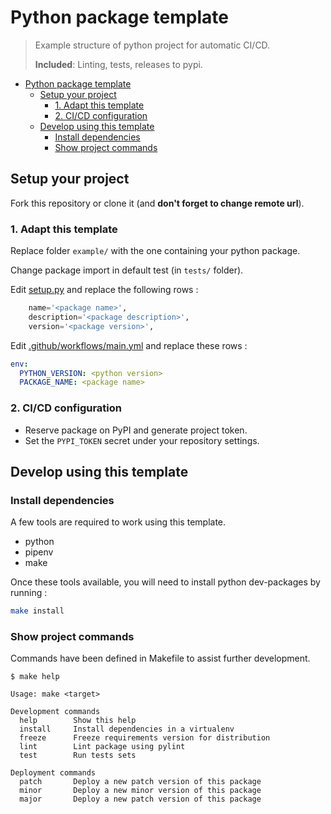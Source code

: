 # Python package template

> Example structure of python project for automatic CI/CD.
>
> **Included**: Linting, tests, releases to pypi.

- [Python package template](#python-package-template)
  - [Setup your project](#setup-your-project)
    - [1. Adapt this template](#1-adapt-this-template)
    - [2. CI/CD configuration](#2-cicd-configuration)
  - [Develop using this template](#develop-using-this-template)
    - [Install dependencies](#install-dependencies)
    - [Show project commands](#show-project-commands)

## Setup your project

Fork this repository or clone it (and **don't forget to change remote url**).

### 1. Adapt this template

Replace folder `example/` with the one containing your python package.

Change package import in default test (in `tests/` folder).

Edit [setup.py](setup.py) and replace the following rows :

```python
    name='<package name>',
    description='<package description>',
    version='<package version>',
```

Edit [.github/workflows/main.yml](.github/workflows/main.yml) and replace these rows :

```yaml
env:
  PYTHON_VERSION: <python version>
  PACKAGE_NAME: <package name>
```

### 2. CI/CD configuration

- Reserve package on PyPI and generate project token.
- Set the `PYPI_TOKEN` secret under your repository settings.


## Develop using this template

### Install dependencies

A few tools are required to work using this template.

- python
- pipenv
- make

Once these tools available, you will need to install python dev-packages by running :
```bash
make install
```

### Show project commands

Commands have been defined in Makefile to assist further development.

```
$ make help

Usage: make <target>

Development commands
  help        Show this help
  install     Install dependencies in a virtualenv
  freeze      Freeze requirements version for distribution
  lint        Lint package using pylint
  test        Run tests sets

Deployment commands
  patch       Deploy a new patch version of this package
  minor       Deploy a new minor version of this package
  major       Deploy a new patch version of this package
```
